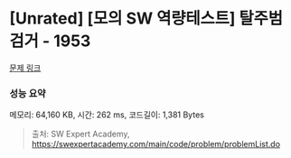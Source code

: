 # [Unrated] [모의 SW 역량테스트] 탈주범 검거 - 1953 

[문제 링크](https://swexpertacademy.com/main/code/problem/problemDetail.do?contestProbId=AV5PpLlKAQ4DFAUq) 

### 성능 요약

메모리: 64,160 KB, 시간: 262 ms, 코드길이: 1,381 Bytes



> 출처: SW Expert Academy, https://swexpertacademy.com/main/code/problem/problemList.do